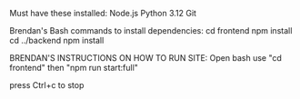Must have these installed:
Node.js
Python 3.12
Git

Brendan's Bash commands to install dependencies:
cd frontend
npm install
cd ../backend
npm install


BRENDAN'S INSTRUCTIONS ON HOW TO RUN SITE: 
Open bash
use "cd frontend"
then "npm run start:full"

press Ctrl+c to stop